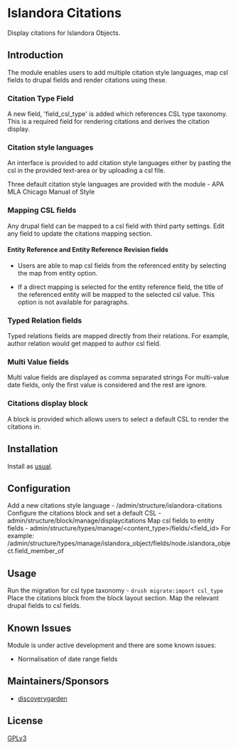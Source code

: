 # Islandora Citations

Display citations for Islandora Objects.

## Introduction

The module enables users to add multiple citation style languages,
map csl fields to drupal fields and render citations using these.

### Citation Type Field
A new field, 'field_csl_type' is added which references CSL type taxonomy. This is a required field
for rendering citations and derives the citation display.

### Citation style languages
An interface is provided to add citation style languages either by pasting the csl in the provided
text-area or by uploading a csl file.

Three default citation style languages are provided with the module -
APA
MLA
Chicago Manual of Style

### Mapping CSL fields
Any drupal field can be mapped to a csl field with third party settings. Edit any field to update
the citations mapping section.

#### Entity Reference and Entity Reference Revision fields
- Users are able to map csl fields from the referenced entity by selecting the map from entity option.

- If a direct mapping is selected for the entity reference field, the title of the referenced entity
will be mapped to the selected csl value. This option is not available for paragraphs.

### Typed Relation fields
Typed relations fields are mapped directly from their relations. For example, author relation would get mapped to author csl field.

### Multi Value fields
Multi value fields are displayed as comma separated strings
For multi-value date fields, only the first value is considered and the rest are ignore.

### Citations display block
A block is provided which allows users to select a default CSL to render the citations in.

## Installation

Install as
[usual](https://www.drupal.org/docs/extending-drupal/installing-modules).

## Configuration

Add a new citations style language - /admin/structure/islandora-citations
Configure the citations block and set a default CSL - admin/structure/block/manage/displaycitations
Map csl fields to entity fields - admin/structure/types/manage/<content_type>/fields/<field_id>
For example: /admin/structure/types/manage/islandora_object/fields/node.islandora_object.field_member_of

## Usage

Run the migration for csl type taxonomy - `drush migrate:import csl_type `
Place the citations block from the block layout section.
Map the relevant drupal fields to csl fields.

## Known Issues

Module is under active development and there are some known issues:
 - Normalisation of date range fields

## Maintainers/Sponsors

* [discoverygarden](http://support.discoverygarden.ca)

## License
[GPLv3](http://www.gnu.org/licenses/gpl-3.0.txt)
